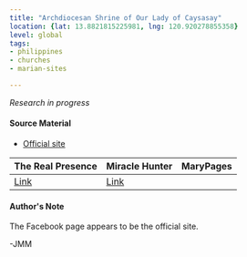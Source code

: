 ```yaml
---
title: "Archdiocesan Shrine of Our Lady of Caysasay"
location: {lat: 13.8821815225981, lng: 120.920278855358}
level: global
tags:
- philippines
- churches
- marian-sites

---
```



_Research in progress_

#### Source Material

* [Official site](https://www.facebook.com/CaysasayTaal)


| The Real Presence | Miracle Hunter | MaryPages |
| --- | --- | --- |
| [Link](http://www.therealpresence.org/eucharst/misc/BVM/94_CAYSASAY_60x96.pdf) | [Link](http://www.miraclehunter.com/marian_apparitions/approved_apparitions/caysasay/index.html) |  |




#### Author's Note

The Facebook page appears to be the official site.

-JMM




